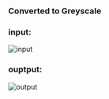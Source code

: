 ### Converted to Greyscale
### input:
![input](https://github.com/Samarjeet09/MiniProjects/blob/main/Mini%20Project-15%3A%20%22Convert%20100%20images%20to%20Grey%20Scale%20(b/w)%22%20using%20OpenCV/computer_10%20(1).jpg)

### ouptput:
![output](https://github.com/Samarjeet09/MiniProjects/blob/main/Mini%20Project-15%3A%20%22Convert%20100%20images%20to%20Grey%20Scale%20(b/w)%22%20using%20OpenCV/computer_10.jpg)

